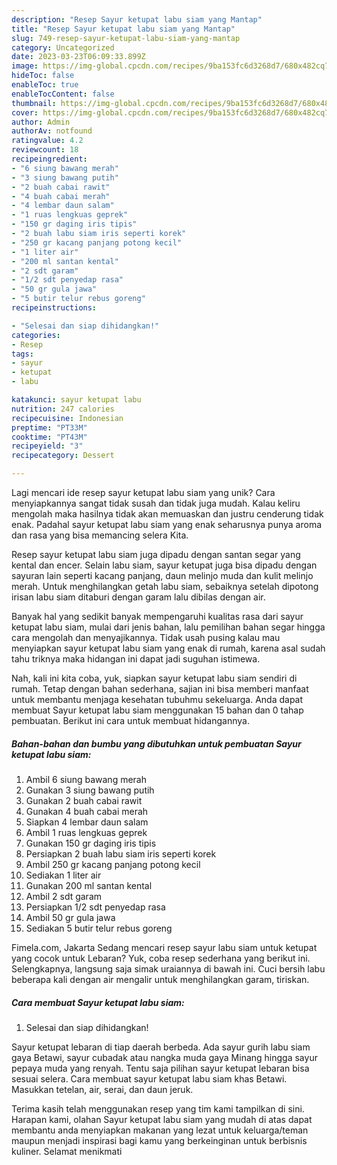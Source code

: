 ```yaml
---
description: "Resep Sayur ketupat labu siam yang Mantap"
title: "Resep Sayur ketupat labu siam yang Mantap"
slug: 749-resep-sayur-ketupat-labu-siam-yang-mantap
category: Uncategorized
date: 2023-03-23T06:09:33.899Z
image: https://img-global.cpcdn.com/recipes/9ba153fc6d3268d7/680x482cq70/sayur-ketupat-labu-siam-foto-resep-utama.jpg
hideToc: false
enableToc: true
enableTocContent: false
thumbnail: https://img-global.cpcdn.com/recipes/9ba153fc6d3268d7/680x482cq70/sayur-ketupat-labu-siam-foto-resep-utama.jpg
cover: https://img-global.cpcdn.com/recipes/9ba153fc6d3268d7/680x482cq70/sayur-ketupat-labu-siam-foto-resep-utama.jpg
author: Admin
authorAv: notfound
ratingvalue: 4.2
reviewcount: 18
recipeingredient:
- "6 siung bawang merah"
- "3 siung bawang putih"
- "2 buah cabai rawit"
- "4 buah cabai merah"
- "4 lembar daun salam"
- "1 ruas lengkuas geprek"
- "150 gr daging iris tipis"
- "2 buah labu siam iris seperti korek"
- "250 gr kacang panjang potong kecil"
- "1 liter air"
- "200 ml santan kental"
- "2 sdt garam"
- "1/2 sdt penyedap rasa"
- "50 gr gula jawa"
- "5 butir telur rebus goreng"
recipeinstructions:

- "Selesai dan siap dihidangkan!"
categories:
- Resep
tags:
- sayur
- ketupat
- labu

katakunci: sayur ketupat labu 
nutrition: 247 calories
recipecuisine: Indonesian
preptime: "PT33M"
cooktime: "PT43M"
recipeyield: "3"
recipecategory: Dessert

---
```





Lagi mencari ide resep sayur ketupat labu siam yang unik? Cara menyiapkannya sangat tidak susah dan tidak juga mudah. Kalau keliru mengolah maka hasilnya tidak akan memuaskan dan justru cenderung tidak enak. Padahal sayur ketupat labu siam yang enak seharusnya punya aroma dan rasa yang bisa memancing selera Kita.





Resep sayur ketupat labu siam juga dipadu dengan santan segar yang kental dan encer. Selain labu siam, sayur ketupat juga bisa dipadu dengan sayuran lain seperti kacang panjang, daun melinjo muda dan kulit melinjo merah. Untuk menghilangkan getah labu siam, sebaiknya setelah dipotong irisan labu siam ditaburi dengan garam lalu dibilas dengan air.

Banyak hal yang sedikit banyak mempengaruhi kualitas rasa dari sayur ketupat labu siam, mulai dari jenis bahan, lalu pemilihan bahan segar hingga cara mengolah dan menyajikannya. Tidak usah pusing kalau mau menyiapkan sayur ketupat labu siam yang enak di rumah, karena asal sudah tahu triknya maka hidangan ini dapat jadi suguhan istimewa.






Nah, kali ini kita coba, yuk, siapkan sayur ketupat labu siam sendiri di rumah. Tetap dengan bahan sederhana, sajian ini bisa memberi manfaat untuk membantu menjaga kesehatan tubuhmu sekeluarga. Anda dapat membuat Sayur ketupat labu siam menggunakan 15 bahan dan 0 tahap pembuatan. Berikut ini cara untuk membuat hidangannya.

<!--inarticleads1-->

##### Bahan-bahan dan bumbu yang dibutuhkan untuk pembuatan Sayur ketupat labu siam:

1. Ambil 6 siung bawang merah
1. Gunakan 3 siung bawang putih
1. Gunakan 2 buah cabai rawit
1. Gunakan 4 buah cabai merah
1. Siapkan 4 lembar daun salam
1. Ambil 1 ruas lengkuas geprek
1. Gunakan 150 gr daging iris tipis
1. Persiapkan 2 buah labu siam iris seperti korek
1. Ambil 250 gr kacang panjang potong kecil
1. Sediakan 1 liter air
1. Gunakan 200 ml santan kental
1. Ambil 2 sdt garam
1. Persiapkan 1/2 sdt penyedap rasa
1. Ambil 50 gr gula jawa
1. Sediakan 5 butir telur rebus goreng


Fimela.com, Jakarta Sedang mencari resep sayur labu siam untuk ketupat yang cocok untuk Lebaran? Yuk, coba resep sederhana yang berikut ini. Selengkapnya, langsung saja simak uraiannya di bawah ini. Cuci bersih labu beberapa kali dengan air mengalir untuk menghilangkan garam, tiriskan. 

<!--inarticleads2-->

##### Cara membuat Sayur ketupat labu siam:


1. Selesai dan siap dihidangkan!

Sayur ketupat lebaran di tiap daerah berbeda. Ada sayur gurih labu siam gaya Betawi, sayur cubadak atau nangka muda gaya Minang hingga sayur pepaya muda yang renyah. Tentu saja pilihan sayur ketupat lebaran bisa sesuai selera. Cara membuat sayur ketupat labu siam khas Betawi. Masukkan tetelan, air, serai, dan daun jeruk. 

Terima kasih telah menggunakan resep yang tim kami tampilkan di sini. Harapan kami, olahan Sayur ketupat labu siam yang mudah di atas dapat membantu anda menyiapkan makanan yang lezat untuk keluarga/teman maupun menjadi inspirasi bagi kamu yang berkeinginan untuk berbisnis kuliner. Selamat menikmati
